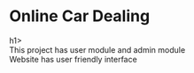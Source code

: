 <h1><b>Online Car Dealing</b></h1>h1> <br>
This project has user module and admin module <br>
Website has user friendly interface
